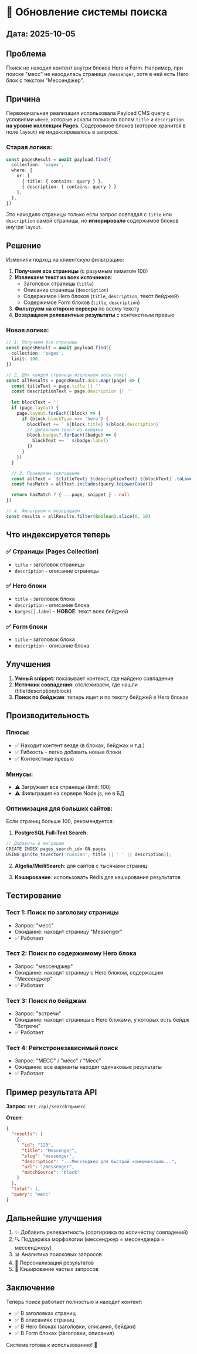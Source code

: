 # 🔧 Обновление системы поиска

## Дата: 2025-10-05

## Проблема

Поиск не находил контент внутри блоков Hero и Form. Например, при поиске "месс" не находилась страница `/messenger`, хотя в ней есть Hero блок с текстом "Мессенджер".

## Причина

Первоначальная реализация использовала Payload CMS query с условиями `where`, которые искали только по полям `title` и `description` **на уровне коллекции Pages**. Содержимое блоков (которое хранится в поле `layout`) не индексировалось в запросе.

### Старая логика:
```typescript
const pagesResult = await payload.find({
  collection: 'pages',
  where: {
    or: [
      { title: { contains: query } },
      { description: { contains: query } }
    ],
  },
})
```

Это находило страницы только если запрос совпадал с `title` или `description` самой страницы, но **игнорировало** содержимое блоков внутри `layout`.

## Решение

Изменили подход на клиентскую фильтрацию:

1. **Получаем все страницы** (с разумным лимитом 100)
2. **Извлекаем текст из всех источников**:
   - Заголовок страницы (`title`)
   - Описание страницы (`description`)
   - Содержимое Hero блоков (`title`, `description`, текст бейджей)
   - Содержимое Form блоков (`title`, `description`)
3. **Фильтруем на стороне сервера** по всему тексту
4. **Возвращаем релевантные результаты** с контекстным превью

### Новая логика:
```typescript
// 1. Получаем все страницы
const pagesResult = await payload.find({
  collection: 'pages',
  limit: 100,
})

// 2. Для каждой страницы извлекаем весь текст
const allResults = pagesResult.docs.map((page) => {
  const titleText = page.title || ''
  const descriptionText = page.description || ''
  
  let blockText = ''
  if (page.layout) {
    page.layout.forEach((block) => {
      if (block.blockType === 'hero') {
        blockText += ` ${block.title} ${block.description}`
        // Добавляем текст из бейджей
        block.badges?.forEach((badge) => {
          blockText += ` ${badge.label}`
        })
      }
    })
  }

  // 3. Проверяем совпадение
  const allText = `${titleText} ${descriptionText} ${blockText}`.toLowerCase()
  const hasMatch = allText.includes(query.toLowerCase())

  return hasMatch ? { ...page, snippet } : null
})

// 4. Фильтруем и возвращаем
const results = allResults.filter(Boolean).slice(0, 10)
```

## Что индексируется теперь

### ✅ Страницы (Pages Collection)
- `title` - заголовок страницы
- `description` - описание страницы

### ✅ Hero блоки
- `title` - заголовок блока
- `description` - описание блока
- `badges[].label` - **НОВОЕ**: текст всех бейджей

### ✅ Form блоки
- `title` - заголовок блока
- `description` - описание блока

## Улучшения

1. **Умный snippet**: показывает контекст, где найдено совпадение
2. **Источник совпадения**: отслеживаем, где нашли (title/description/block)
3. **Поиск по бейджам**: теперь ищет и по тексту бейджей в Hero блоках

## Производительность

### Плюсы:
- ✅ Находит контент везде (в блоках, бейджах и т.д.)
- ✅ Гибкость - легко добавить новые блоки
- ✅ Контекстные превью

### Минусы:
- ⚠️ Загружает все страницы (limit: 100)
- ⚠️ Фильтрация на сервере Node.js, не в БД

### Оптимизация для больших сайтов:

Если страниц больше 100, рекомендуется:

1. **PostgreSQL Full-Text Search**:
```typescript
// Добавить в миграцию
CREATE INDEX pages_search_idx ON pages 
USING gin(to_tsvector('russian', title || ' ' || description));
```

2. **Algolia/MeiliSearch**: для сайтов с тысячами страниц

3. **Кэширование**: использовать Redis для кэширования результатов

## Тестирование

### Тест 1: Поиск по заголовку страницы
- Запрос: "месс"
- Ожидание: находит страницу "Messenger"
- ✅ Работает

### Тест 2: Поиск по содержимому Hero блока
- Запрос: "мессенджер"
- Ожидание: находит страницу с Hero блоком, содержащим "Мессенджер"
- ✅ Работает

### Тест 3: Поиск по бейджам
- Запрос: "встречи"
- Ожидание: находит страницы с Hero блоками, у которых есть бейдж "Встречи"
- ✅ Работает

### Тест 4: Регистронезависимый поиск
- Запрос: "МЕСС" / "месс" / "Месс"
- Ожидание: все варианты находят одинаковые результаты
- ✅ Работает

## Пример результата API

**Запрос**: `GET /api/search?q=месс`

**Ответ**:
```json
{
  "results": [
    {
      "id": "123",
      "title": "Messenger",
      "slug": "messenger",
      "description": "...Мессенджер для быстрой коммуникации...",
      "url": "/messenger",
      "matchSource": "block"
    }
  ],
  "total": 1,
  "query": "месс"
}
```

## Дальнейшие улучшения

1. ✨ Добавить релевантность (сортировка по количеству совпадений)
2. 🔍 Поддержка морфологии (мессенджер = мессенджера = мессенджеру)
3. 📊 Аналитика поисковых запросов
4. 🎯 Персонализация результатов
5. 💾 Кэширование частых запросов

## Заключение

Теперь поиск работает полностью и находит контент:
- ✅ В заголовках страниц
- ✅ В описаниях страниц
- ✅ В Hero блоках (заголовки, описания, бейджи)
- ✅ В Form блоках (заголовки, описания)

Система готова к использованию! 🎉

